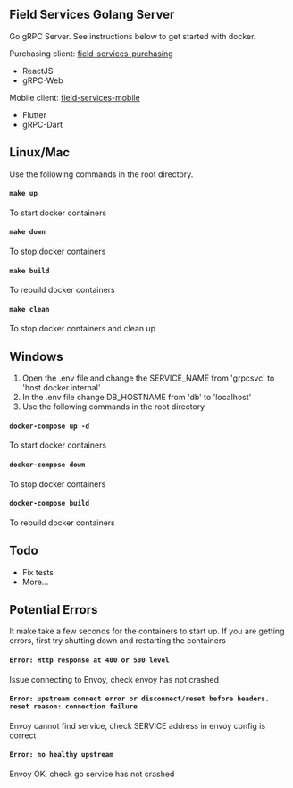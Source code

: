 ## Field Services Golang Server

Go gRPC Server. See instructions below to get started with docker.

Purchasing client: [field-services-purchasing](https://github.com/longfellowone/field-services-purchasing)
- ReactJS
- gRPC-Web

Mobile client: [field-services-mobile](https://github.com/longfellowone/field-services-mobile)
- Flutter
- gRPC-Dart  

## Linux/Mac

Use the following commands in the root directory. 

#### `make up`
To start docker containers

#### `make down`
To stop docker containers

#### `make build`
To rebuild docker containers

#### `make clean`
To stop docker containers and clean up

## Windows

1. Open the .env file and change the SERVICE_NAME from 'grpcsvc' to 'host.docker.internal'
2. In the .env file change DB_HOSTNAME from 'db' to 'localhost'
3. Use the following commands in the root directory

#### `docker-compose up -d`
To start docker containers

#### `docker-compose down`
To stop docker containers

#### `docker-compose build`
To rebuild docker containers

## Todo

- Fix tests
- More...

## Potential Errors

It make take a few seconds for the containers to start up. If you are getting errors, first try shutting down and restarting the containers

#### `Error: Http response at 400 or 500 level`
Issue connecting to Envoy, check envoy has not crashed

#### `Error: upstream connect error or disconnect/reset before headers. reset reason: connection failure`
Envoy cannot find service, check SERVICE address in envoy config is correct

#### `Error: no healthy upstream`
Envoy OK, check go service has not crashed